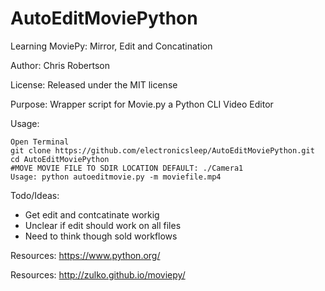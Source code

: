AutoEditMoviePython
==========

Learning MoviePy: Mirror, Edit and Concatination

Author: Chris Robertson

License: Released under the MIT license

Purpose: Wrapper script for Movie.py a Python CLI Video Editor

Usage:
```
Open Terminal
git clone https://github.com/electronicsleep/AutoEditMoviePython.git
cd AutoEditMoviePython
#MOVE MOVIE FILE TO SDIR LOCATION DEFAULT: ./Camera1
Usage: python autoeditmovie.py -m moviefile.mp4
```

Todo/Ideas:
* Get edit and contcatinate workig
* Unclear if edit should work on all files
* Need to think though sold workflows

Resources:
https://www.python.org/

Resources:
http://zulko.github.io/moviepy/
